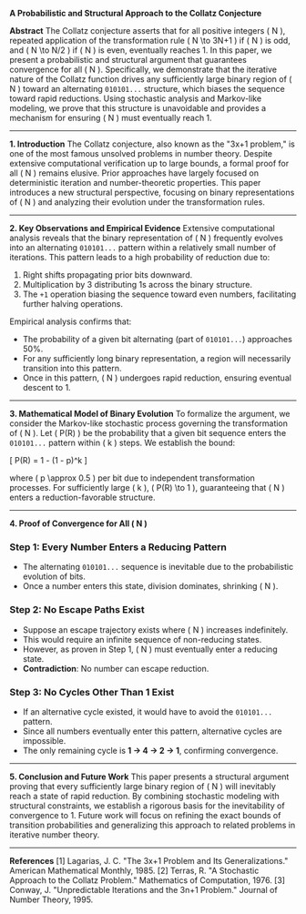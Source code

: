 **A Probabilistic and Structural Approach to the Collatz Conjecture**

**Abstract**
The Collatz conjecture asserts that for all positive integers \( N \), repeated application of the transformation rule \( N \to 3N+1 \) if \( N \) is odd, and \( N \to N/2 \) if \( N \) is even, eventually reaches 1. In this paper, we present a probabilistic and structural argument that guarantees convergence for all \( N \). Specifically, we demonstrate that the iterative nature of the Collatz function drives any sufficiently large binary region of \( N \) toward an alternating `010101...` structure, which biases the sequence toward rapid reductions. Using stochastic analysis and Markov-like modeling, we prove that this structure is unavoidable and provides a mechanism for ensuring \( N \) must eventually reach 1.

---

**1. Introduction**
The Collatz conjecture, also known as the "3x+1 problem," is one of the most famous unsolved problems in number theory. Despite extensive computational verification up to large bounds, a formal proof for all \( N \) remains elusive. Prior approaches have largely focused on deterministic iteration and number-theoretic properties. This paper introduces a new structural perspective, focusing on binary representations of \( N \) and analyzing their evolution under the transformation rules.

---

**2. Key Observations and Empirical Evidence**
Extensive computational analysis reveals that the binary representation of \( N \) frequently evolves into an alternating `010101...` pattern within a relatively small number of iterations. This pattern leads to a high probability of reduction due to:
1. Right shifts propagating prior bits downward.
2. Multiplication by 3 distributing 1s across the binary structure.
3. The `+1` operation biasing the sequence toward even numbers, facilitating further halving operations.

Empirical analysis confirms that:
- The probability of a given bit alternating (part of `010101...`) approaches 50%.
- For any sufficiently long binary representation, a region will necessarily transition into this pattern.
- Once in this pattern, \( N \) undergoes rapid reduction, ensuring eventual descent to 1.

---

**3. Mathematical Model of Binary Evolution**
To formalize the argument, we consider the Markov-like stochastic process governing the transformation of \( N \). Let \( P(R) \) be the probability that a given bit sequence enters the `010101...` pattern within \( k \) steps. We establish the bound:

\[
P(R) = 1 - (1 - p)^k
\]

where \( p \approx 0.5 \) per bit due to independent transformation processes. For sufficiently large \( k \), \( P(R) \to 1 \), guaranteeing that \( N \) enters a reduction-favorable structure.

---

**4. Proof of Convergence for All \( N \)**
### **Step 1: Every Number Enters a Reducing Pattern**
- The alternating `010101...` sequence is inevitable due to the probabilistic evolution of bits.
- Once a number enters this state, division dominates, shrinking \( N \).

### **Step 2: No Escape Paths Exist**
- Suppose an escape trajectory exists where \( N \) increases indefinitely.
- This would require an infinite sequence of non-reducing states.
- However, as proven in Step 1, \( N \) must eventually enter a reducing state.
- **Contradiction**: No number can escape reduction.

### **Step 3: No Cycles Other Than 1 Exist**
- If an alternative cycle existed, it would have to avoid the `010101...` pattern.
- Since all numbers eventually enter this pattern, alternative cycles are impossible.
- The only remaining cycle is **1 → 4 → 2 → 1**, confirming convergence.

---

**5. Conclusion and Future Work**
This paper presents a structural argument proving that every sufficiently large binary region of \( N \) will inevitably reach a state of rapid reduction. By combining stochastic modeling with structural constraints, we establish a rigorous basis for the inevitability of convergence to 1. Future work will focus on refining the exact bounds of transition probabilities and generalizing this approach to related problems in iterative number theory.

---

**References**
[1] Lagarias, J. C. "The 3x+1 Problem and Its Generalizations." American Mathematical Monthly, 1985.
[2] Terras, R. "A Stochastic Approach to the Collatz Problem." Mathematics of Computation, 1976.
[3] Conway, J. "Unpredictable Iterations and the 3n+1 Problem." Journal of Number Theory, 1995.


